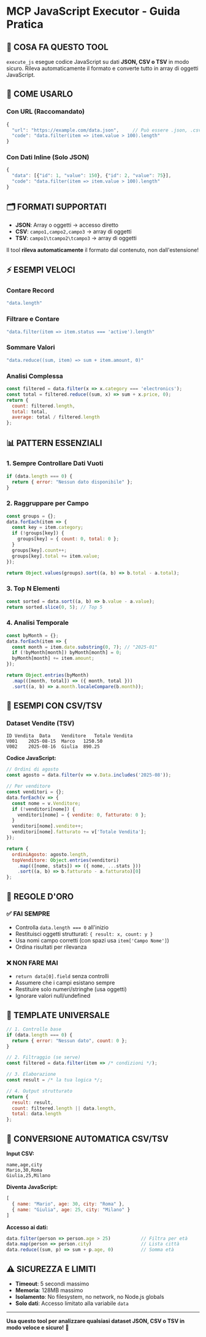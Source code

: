 # MCP JavaScript Executor - Guida Pratica

## 🎯 COSA FA QUESTO TOOL

`execute_js` esegue codice JavaScript su dati **JSON, CSV o TSV** in modo sicuro. Rileva automaticamente il formato e converte tutto in array di oggetti JavaScript.

## 🔧 COME USARLO

### Con URL (Raccomandato)
```javascript
{
  "url": "https://example.com/data.json",     // Può essere .json, .csv, .tsv
  "code": "data.filter(item => item.value > 100).length"
}
```

### Con Dati Inline (Solo JSON)
```javascript
{
  "data": [{"id": 1, "value": 150}, {"id": 2, "value": 75}],
  "code": "data.filter(item => item.value > 100).length"
}
```

## 🗂️ FORMATI SUPPORTATI

- **JSON**: Array o oggetti → accesso diretto
- **CSV**: `campo1,campo2,campo3` → array di oggetti
- **TSV**: `campo1\tcampo2\tcampo3` → array di oggetti

Il tool **rileva automaticamente** il formato dal contenuto, non dall'estensione!

## ⚡ ESEMPI VELOCI

### Contare Record
```javascript
"data.length"
```

### Filtrare e Contare
```javascript
"data.filter(item => item.status === 'active').length"
```

### Sommare Valori
```javascript
"data.reduce((sum, item) => sum + item.amount, 0)"
```

### Analisi Complessa
```javascript
const filtered = data.filter(x => x.category === 'electronics');
const total = filtered.reduce((sum, x) => sum + x.price, 0);
return {
  count: filtered.length,
  total: total,
  average: total / filtered.length
};
```

## 📊 PATTERN ESSENZIALI

### 1. Sempre Controllare Dati Vuoti
```javascript
if (data.length === 0) {
  return { error: "Nessun dato disponibile" };
}
```

### 2. Raggruppare per Campo
```javascript
const groups = {};
data.forEach(item => {
  const key = item.category;
  if (!groups[key]) {
    groups[key] = { count: 0, total: 0 };
  }
  groups[key].count++;
  groups[key].total += item.value;
});

return Object.values(groups).sort((a, b) => b.total - a.total);
```

### 3. Top N Elementi
```javascript
const sorted = data.sort((a, b) => b.value - a.value);
return sorted.slice(0, 5); // Top 5
```

### 4. Analisi Temporale
```javascript
const byMonth = {};
data.forEach(item => {
  const month = item.date.substring(0, 7); // "2025-01"
  if (!byMonth[month]) byMonth[month] = 0;
  byMonth[month] += item.amount;
});

return Object.entries(byMonth)
  .map(([month, total]) => ({ month, total }))
  .sort((a, b) => a.month.localeCompare(b.month));
```

## 🚀 ESEMPI CON CSV/TSV

### Dataset Vendite (TSV)
```
ID Vendita	Data	Venditore	Totale Vendita
V001	2025-08-15	Marco	1250.50
V002	2025-08-16	Giulia	890.25
```

**Codice JavaScript:**
```javascript
// Ordini di agosto
const agosto = data.filter(v => v.Data.includes('2025-08'));

// Per venditore
const venditori = {};
data.forEach(v => {
  const nome = v.Venditore;
  if (!venditori[nome]) {
    venditori[nome] = { vendite: 0, fatturato: 0 };
  }
  venditori[nome].vendite++;
  venditori[nome].fatturato += v['Totale Vendita'];
});

return {
  ordiniAgosto: agosto.length,
  topVenditore: Object.entries(venditori)
    .map(([nome, stats]) => ({ nome, ...stats }))
    .sort((a, b) => b.fatturato - a.fatturato)[0]
};
```

## 🎯 REGOLE D'ORO

### ✅ FAI SEMPRE
- Controlla `data.length === 0` all'inizio
- Restituisci oggetti strutturati: `{ result: x, count: y }`
- Usa nomi campo corretti (con spazi usa `item['Campo Nome']`)
- Ordina risultati per rilevanza

### ❌ NON FARE MAI
- `return data[0].field` senza controlli
- Assumere che i campi esistano sempre
- Restituire solo numeri/stringhe (usa oggetti)
- Ignorare valori null/undefined

## 📝 TEMPLATE UNIVERSALE

```javascript
// 1. Controllo base
if (data.length === 0) {
  return { error: "Nessun dato", count: 0 };
}

// 2. Filtraggio (se serve)
const filtered = data.filter(item => /* condizioni */);

// 3. Elaborazione
const result = /* la tua logica */;

// 4. Output strutturato
return {
  result: result,
  count: filtered.length || data.length,
  total: data.length
};
```

## 🔄 CONVERSIONE AUTOMATICA CSV/TSV

**Input CSV:**
```
name,age,city
Mario,30,Roma
Giulia,25,Milano
```

**Diventa JavaScript:**
```javascript
[
  { name: "Mario", age: 30, city: "Roma" },
  { name: "Giulia", age: 25, city: "Milano" }
]
```

**Accesso ai dati:**
```javascript
data.filter(person => person.age > 25)           // Filtra per età
data.map(person => person.city)                  // Lista città
data.reduce((sum, p) => sum + p.age, 0)          // Somma età
```

## ⚠️ SICUREZZA E LIMITI

- **Timeout**: 5 secondi massimo
- **Memoria**: 128MB massimo  
- **Isolamento**: No filesystem, no network, no Node.js globals
- **Solo dati**: Accesso limitato alla variabile `data`

---

**Usa questo tool per analizzare qualsiasi dataset JSON, CSV o TSV in modo veloce e sicuro!** 🚀
